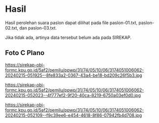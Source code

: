 # Hasil

Hasil perolehan suara paslon dapat dilihat pada file paslon-01.txt, paslon-02.txt, dan paslon-03.txt.

Jika tidak ada, artinya data tersebut belum ada pada SIREKAP.

## Foto C Plano

https://sirekap-obj-formc.kpu.go.id/5af2/pemilu/ppwp/31/74/05/10/06/3174051006062-20240215-051925--8fe833a2-0367-43a4-be18-bd209c26f5b3.jpg

https://sirekap-obj-formc.kpu.go.id/5af2/pemilu/ppwp/31/74/05/10/06/3174051006062-20240215-052023--4f777ef2-9f20-40ca-8219-6750a03ef0d0.jpg

https://sirekap-obj-formc.kpu.go.id/5af2/pemilu/ppwp/31/74/05/10/06/3174051006062-20240215-052109--f9c39ee6-e454-4618-8f86-07942fb4d708.jpg
